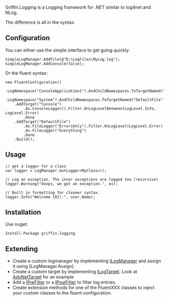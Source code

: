 Griffin.Logging is a Logging framework for .NET similar to log4net and NLog.

The difference is all in the syntax.

Configuration
-------------

You can either use the simple interface to get going quickly:

	SimpleLogManager.AddFile(@"D:\LogFiles\MyLog.log");
	SimpleLogManager.AddConsole(false);
    
Or the fluent syntax:

	new FluentConfiguration()
		.LogNamespace("ConsoleApplication1").AndChildNamespaces.ToTargetNamed("Console")
		.LogNamespace("System").AndChildNamespaces.ToTargetNamed("DefaultFile")
		.AddTarget("Console")
			.As.ConsoleLogger().Filter.OnLogLevelBetween(LogLevel.Info, LogLevel.Error)
			.Done
		.AddTarget("DefaultFile")
			.As.FileLogger("ErrorsOnly").Filter.OnLogLevel(LogLevel.Error)
			.As.FileLogger("Everything")
			.Done
		.Build();

Usage
-----

    // get a logger for a class
    var logger = LogManager.GetLogger<MyClass>();

	// Log an exception. The inner exceptions are logged too (recursive)
    logger.Warning("Ooops, we got an exception.", ex);

	// Built in formatting for cleaner syntax.
    logger.Info("Welcome {0}!.", user.Name);


Installation
------------

Use nuget:

    Install-Package griffin.logging


Extending
---------

* Create a custom logmanager by implementing [ILogManager](https://github.com/jgauffin/Griffin.Logging/blob/master/Source/Griffin.Logging/ILogManager.cs) and assign it using [LogManager.Assign].
* Create a custom target by implementing [ILogTarget](https://github.com/jgauffin/Griffin.Logging/blob/master/Source/Griffin.Logging/Targets/ILogTarget.cs). Look at [AdoNetTarget](https://github.com/jgauffin/Griffin.Logging/blob/master/Griffin.Logging/Targets/AdoNetTarget.cs) for an example
* Add a [IPreFilter](https://github.com/jgauffin/Griffin.Logging/blob/master/Source/Griffin.Logging/Filters/IPreFilter.cs) or a [IPostFilter](https://github.com/jgauffin/Griffin.Logging/blob/master/Source/Griffin.Logging/Filters/IPostFilter.cs) to filter log entries.
* Create extension methods for one of the FluentXXX classes to inject your custom classes to the fluent configuration.
